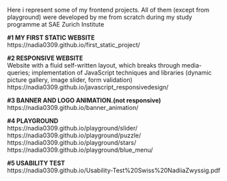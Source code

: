 Here i represent some of my frontend projects.
All of them (except from playground) were developed by me from scratch during my study programme at SAE Zurich Institute<br>
<p></p>
<strong>#1 MY FIRST STATIC WEBSITE</strong> <br>
https://nadia0309.github.io/first_static_project/
<p></p>
<strong>#2 RESPONSIVE WEBSITE</strong><br>
Website with a fluid self-written layout, which breaks through media-queries; implementation of JavaScript techniques and libraries (dynamic picture gallery, image slider, form validation) <br>
https://nadia0309.github.io/javascript_responsivedesign/
<p></p>
<strong>#3 BANNER AND LOGO ANIMATION.(not responsive)</strong><br>
https://nadia0309.github.io/banner_animation/
<p></p>
<strong>#4 PLAYGROUND</strong><br>
https://nadia0309.github.io/playground/slider/<br>
https://nadia0309.github.io/playground/puzzle/<br>
https://nadia0309.github.io/playground/stars/<br>
https://nadia0309.github.io/playground/blue_menu/<br>
<p></p>
<strong>#5 USABILITY TEST</strong><br>
https://nadia0309.github.io/Usability-Test%20Swiss%20NadiiaZwyssig.pdf
<p></p>